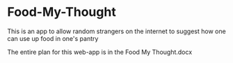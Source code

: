 # Food-My-Thought
This is an app to allow random strangers on the internet to suggest how one can use up food in one's pantry

The entire plan for this web-app is in the Food My Thought.docx
